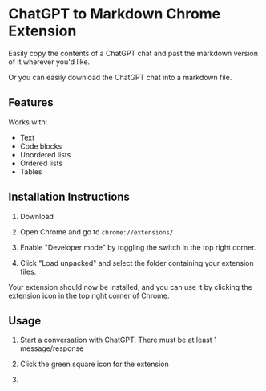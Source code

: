 # ChatGPT to Markdown Chrome Extension

Easily copy the contents of a ChatGPT chat and past the markdown version of it wherever you'd like.

Or you can easily download the ChatGPT chat into a markdown file.

## Features

Works with:

- Text
- Code blocks
- Unordered lists
- Ordered lists
- Tables

## Installation Instructions

1. Download

1. Open Chrome and go to `chrome://extensions/`

1. Enable "Developer mode" by toggling the switch in the top right corner.

1. Click "Load unpacked" and select the folder containing your extension files.

Your extension should now be installed, and you can use it by clicking the extension icon in the top right corner of Chrome.

## Usage

1. Start a conversation with ChatGPT. There must be at least 1 message/response

1. Click the green square icon for the extension

1. 
